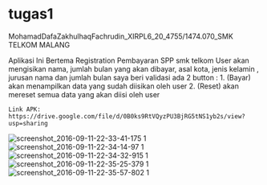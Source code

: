 # tugas1
MohamadDafaZakhulhaqFachrudin_XIRPL6_20_4755/1474.070_SMK TELKOM MALANG

Aplikasi Ini Bertema Registration Pembayaran SPP smk telkom
User akan mengisikan nama, jumlah bulan yang akan dibayar, asal kota, jenis kelamin , jurusan
nama dan jumlah bulan saya beri validasi
ada 2 button : 
    1. (Bayar) akan menampilkan data yang sudah diisikan oleh user
    2. (Reset) akan mereset semua data yang akan diisi oleh user
    
    Link APK:
    https://drive.google.com/file/d/0B0ks9RtVQyzPU3BjRG5tNS1yb2s/view?usp=sharing

![screenshot_2016-09-11-22-33-41-175 1](https://cloud.githubusercontent.com/assets/22130797/18418520/5e9d757a-7872-11e6-9a64-936cededbfb2.png)
![screenshot_2016-09-11-22-34-14-97 1](https://cloud.githubusercontent.com/assets/22130797/18418521/64e52630-7872-11e6-9dd9-9bda69521444.png)
![screenshot_2016-09-11-22-34-32-915 1](https://cloud.githubusercontent.com/assets/22130797/18418523/6c5ff944-7872-11e6-95e4-22e5c9c8f66a.png)
![screenshot_2016-09-11-22-35-25-379 1](https://cloud.githubusercontent.com/assets/22130797/18418527/73599b10-7872-11e6-837e-bbd850fb9fbd.png)
![screenshot_2016-09-11-22-35-57-802 1](https://cloud.githubusercontent.com/assets/22130797/18418529/77c35902-7872-11e6-851e-65a1bb0206bf.png)
